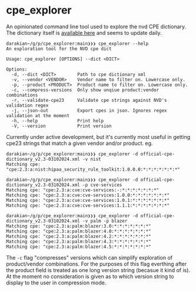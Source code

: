 # cpe_explorer

An opinionated command line tool used to explore the nvd CPE dictionary.
The dictionary itself is [available here](https://nvd.nist.gov/products/cpe) and seems to update daily.

```
darakian~/g/p/cpe_explorer:main❯❯❯ cpe_explorer --help
An exploration tool for the NVD cpe dict

Usage: cpe_explorer [OPTIONS] --dict <DICT>

Options:
  -d, --dict <DICT>        Path to cpe dictionary xml
  -v, --vendor <VENDOR>    Vendor name to filter on. Lowercase only.
  -p, --product <PRODUCT>  Product name to filter on. Lowercase only.
  -c, --compress-versions  Only show unqiue product:vendor combinations
  -r, --validate-cpe23     Validate cpe strings against NVD's validation regex
  -j, --json-out           Export cpes in json. Ignores regex validation at the moment
  -h, --help               Print help
  -V, --version            Print version
  ```

Currently under active development, but it's currently most useful in getting cpe23 strings that match a given vendor and/or product.
eg.
```
darakian~/g/p/cpe_explorer:main❯❯❯ cpe_explorer -d official-cpe-dictionary_v2.3-03102024.xml -v nist
Matching cpe: "cpe:2.3:a:nist:hipaa_security_rule_toolkit:1.0.0.0:*:*:*:*:*:*:*"
```
```
darakian~/g/p/cpe_explorer:main❯❯❯ cpe_explorer -d official-cpe-dictionary_v2.3-03102024.xml -p cve-services
Matching cpe: "cpe:2.3:a:cve:cve-services:-:*:*:*:*:*:*:*"
Matching cpe: "cpe:2.3:a:cve:cve-services:1.0.0:*:*:*:*:*:*:*"
Matching cpe: "cpe:2.3:a:cve:cve-services:1.0.1:*:*:*:*:*:*:*"
Matching cpe: "cpe:2.3:a:cve:cve-services:1.1.1:*:*:*:*:*:*:*"
```
```
darakian~/g/p/cpe_explorer:main❯❯❯ cpe_explorer -d official-cpe-dictionary_v2.3-03102024.xml -v palm -p blazer
Matching cpe: "cpe:2.3:a:palm:blazer:3.0:*:*:*:*:*:*:*"
Matching cpe: "cpe:2.3:a:palm:blazer:4.0:*:*:*:*:*:*:*"
Matching cpe: "cpe:2.3:a:palm:blazer:4.2:*:*:*:*:*:*:*"
Matching cpe: "cpe:2.3:a:palm:blazer:4.3:*:*:*:*:*:*:*"
Matching cpe: "cpe:2.3:a:palm:blazer:4.5:*:*:*:*:*:*:*"
```
The `-c` flag "compresses" versions which can simplify exploration of product/vendor combinations. For the purposes of this flag everthing after the product field is treated as one long version string (becasue it kind of is). At the moment no consideration is given as to which version string to display to the user in compression mode.
